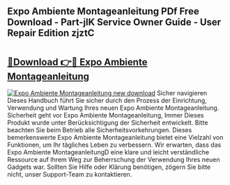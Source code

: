 ## Expo Ambiente Montageanleitung PDf Free Download - Part-jlK Service Owner Guide - User Repair Edition zjztC

# <h2><a href="http://df7cc1l.blite.top/?on=Expo+Ambiente+Montageanleitung">🔗Download 👉🔴 Expo Ambiente Montageanleitung</a></h2>

[![Expo Ambiente Montageanleitung new download](https://i.imgur.com/lujVjoI.png)](http://df7cc1l.blite.top/?on=Expo+Ambiente+Montageanleitung)
Sicher navigieren Dieses Handbuch führt Sie sicher durch den Prozess der Einrichtung, Verwendung und Wartung Ihres neuen Expo Ambiente Montageanleitung. Sicherheit geht vor Expo Ambiente Montageanleitung, Immer Dieses Produkt wurde unter Berücksichtigung der Sicherheit entwickelt. Bitte beachten Sie beim Betrieb alle Sicherheitsvorkehrungen. Dieses bemerkenswerte Expo Ambiente Montageanleitung bietet eine Vielzahl von Funktionen, um Ihr tägliches Leben zu verbessern. Wir erwarten, dass das Expo Ambiente MontageanleitungD eine klare und leicht verständliche Ressource auf Ihrem Weg zur Beherrschung der Verwendung Ihres neuen Gadgets war. Sollten Sie Hilfe oder Klärung benötigen, zögern Sie bitte nicht, unser Support-Team zu kontaktieren.
